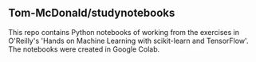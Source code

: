 ## Tom-McDonald/studynotebooks

This repo contains Python notebooks of working from the exercises in O'Reilly's 'Hands on Machine Learning with scikit-learn and TensorFlow'. The notebooks were created in Google Colab.
